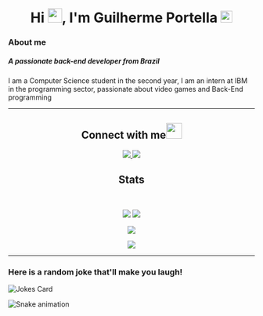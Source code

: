 <h1 align="center">Hi <img src="https://github.com/TheDudeThatCode/TheDudeThatCode/raw/master/Assets/Hi.gif" width="29px" style="max-width:100%;">, I'm Guilherme Portella  <img src="https://github.com/TheDudeThatCode/TheDudeThatCode/raw/master/Assets/Earth.gif" width="24px" style="max-width:100%;"></h1>

### About me
<h5>A passionate back-end developer from Brazil</h5>
I am a Computer Science student in the second year, I am an intern at IBM in the programming sector, passionate about video games and Back-End programming

------------------------------------------------------------------------------------------------------

<h2 align="center">Connect with me<img src="https://github.com/TheDudeThatCode/TheDudeThatCode/raw/master/Assets/Handshake.gif" height="32px" style="max-width:100%;"></h2>
<p align="center">
 <a href="mailto: guilhermeportella2@gmail.com">
  <img src="https://img.shields.io/badge/-Guilherme Portella-c14438?style=flat-square&logo=Gmail&logoColor=white&link=mailto:guilhermeportella2@gmail.com"/>
 </a>
 <a href="https://www.linkedin.com/in/guilhermeportella-1997a008/">
 <img src="https://img.shields.io/badge/-Guilherme Portella-blue?style=flat-square&logo=Linkedin&logoColor=white&link=https://www.linkedin.com/in/guilhermeportella-1997a008/"/>
</a>
</p>

<h2 align="center">
  Stats
</h2>
 
<br>

<p align = "center">
  <img  src = "https://github-readme-stats.vercel.app/api?username=guilhermeportella&show_icons=true&theme=radical&line_height=97">
  <img  src = "https://github-readme-stats.vercel.app/api/top-langs/?username=guilhermeportella&theme=radical&line)](https://github.com/guilhermeportella"/>
 </p>

<p align = "center">
 <img  src="https://github-readme-streak-stats.herokuapp.com/?user=guilhermeportella&show_icons=true&locale=en&layout=compact&theme=radical&line_height=0" />
</p> 

<p align = "center">
 <img src="https://activity-graph.herokuapp.com/graph?username=guilhermeportella&theme=redical">
</p> 









------------------------------------------------------------------------------------------------------
 ###   Here is a random joke that'll make you laugh! 
 
 ![Jokes Card](https://readme-jokes.vercel.app/api)
 
 ![Snake animation](https://github.com/GuilhermePortella/guilhermeportella/blob/output/github-contribution-grid-snake.svg)
